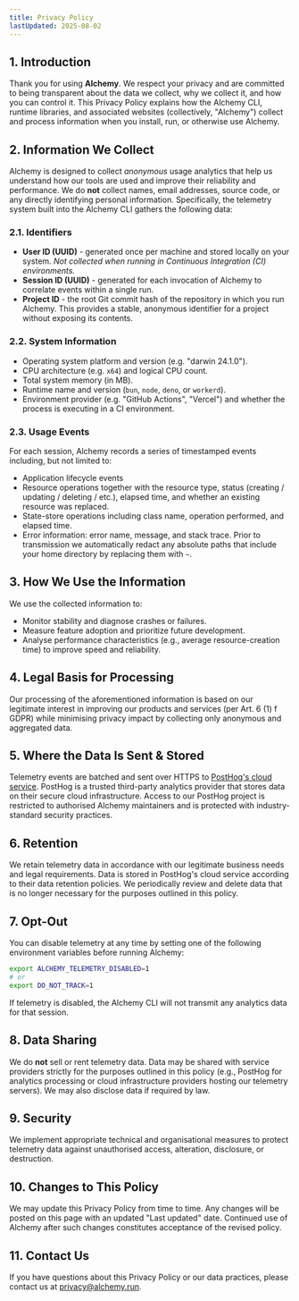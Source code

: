 ```yaml
---
title: Privacy Policy
lastUpdated: 2025-08-02
---
```


## 1. Introduction

Thank you for using **Alchemy**. We respect your privacy and are committed to being transparent about the data we collect, why we collect it, and how you can control it. This Privacy Policy explains how the Alchemy CLI, runtime libraries, and associated websites (collectively, "Alchemy") collect and process information when you install, run, or otherwise use Alchemy.

## 2. Information We Collect

Alchemy is designed to collect *anonymous* usage analytics that help us understand how our tools are used and improve their reliability and performance. We do **not** collect names, email addresses, source code, or any directly identifying personal information. Specifically, the telemetry system built into the Alchemy CLI gathers the following data:

### 2.1. Identifiers

- **User ID (UUID)** - generated once per machine and stored locally on your system. *Not collected when running in Continuous Integration (CI) environments.*
- **Session ID (UUID)** - generated for each invocation of Alchemy to correlate events within a single run.
- **Project ID** - the root Git commit hash of the repository in which you run Alchemy. This provides a stable, anonymous identifier for a project without exposing its contents.

### 2.2. System Information

- Operating system platform and version (e.g. "darwin 24.1.0").
- CPU architecture (e.g. `x64`) and logical CPU count.
- Total system memory (in MB).
- Runtime name and version (`bun`, `node`, `deno`, or `workerd`).
- Environment provider (e.g. "GitHub Actions", "Vercel") and whether the process is executing in a CI environment.

### 2.3. Usage Events

For each session, Alchemy records a series of timestamped events including, but not limited to:

- Application lifecycle events
- Resource operations together with the resource type, status (creating / updating / deleting / etc.), elapsed time, and whether an existing resource was replaced.
- State-store operations including class name, operation performed, and elapsed time.
- Error information: error name, message, and stack trace. Prior to transmission we automatically redact any absolute paths that include your home directory by replacing them with `~`.

## 3. How We Use the Information

We use the collected information to:

- Monitor stability and diagnose crashes or failures.
- Measure feature adoption and prioritize future development.
- Analyse performance characteristics (e.g., average resource-creation time) to improve speed and reliability.

## 4. Legal Basis for Processing

Our processing of the aforementioned information is based on our legitimate interest in improving our products and services (per Art. 6 (1) f GDPR) while minimising privacy impact by collecting only anonymous and aggregated data.

## 5. Where the Data Is Sent & Stored

Telemetry events are batched and sent over HTTPS to [PostHog's cloud service](https://posthog.com/). PostHog is a trusted third-party analytics provider that stores data on their secure cloud infrastructure. Access to our PostHog project is restricted to authorised Alchemy maintainers and is protected with industry-standard security practices.

## 6. Retention

We retain telemetry data in accordance with our legitimate business needs and legal requirements. Data is stored in PostHog's cloud service according to their data retention policies. We periodically review and delete data that is no longer necessary for the purposes outlined in this policy.

## 7. Opt-Out

You can disable telemetry at any time by setting one of the following environment variables before running Alchemy:

```sh
export ALCHEMY_TELEMETRY_DISABLED=1
# or
export DO_NOT_TRACK=1
```

If telemetry is disabled, the Alchemy CLI will not transmit any analytics data for that session.

## 8. Data Sharing

We do **not** sell or rent telemetry data. Data may be shared with service providers strictly for the purposes outlined in this policy (e.g., PostHog for analytics processing or cloud infrastructure providers hosting our telemetry servers). We may also disclose data if required by law.

## 9. Security

We implement appropriate technical and organisational measures to protect telemetry data against unauthorised access, alteration, disclosure, or destruction.

## 10. Changes to This Policy

We may update this Privacy Policy from time to time. Any changes will be posted on this page with an updated "Last updated" date. Continued use of Alchemy after such changes constitutes acceptance of the revised policy.

## 11. Contact Us

If you have questions about this Privacy Policy or our data practices, please contact us at [privacy@alchemy.run](mailto:privacy@alchemy.run).
